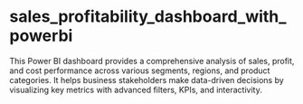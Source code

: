 # sales_profitability_dashboard_with_powerbi
This Power BI dashboard provides a comprehensive analysis of sales, profit, and cost performance across various segments, regions, and product categories. It helps business stakeholders make data-driven decisions by visualizing key metrics with advanced filters, KPIs, and interactivity.
